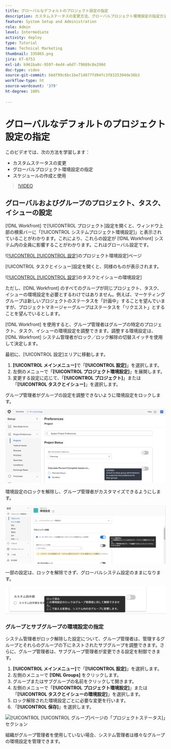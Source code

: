 ```yaml
---
title: グローバルなデフォルトのプロジェクト設定の指定
description: カスタムステータスの変更方法、グローバルプロジェクト環境設定の指定方法、グローバルなデフォルト設定であるスケジュールの作成方法を説明します。
feature: System Setup and Administration
role: Admin
level: Intermediate
activity: deploy
type: Tutorial
team: Technical Marketing
thumbnail: 335065.png
jira: KT-8753
exl-id: b961ba8c-9597-4ed4-a6d7-79689c8e290d
doc-type: video
source-git-commit: bbdf99c6bc1be714077fd94fc3f8325394de36b3
workflow-type: ht
source-wordcount: '379'
ht-degree: 100%

---
```


# グローバルなデフォルトのプロジェクト設定の指定

<!--
21.4 updates have been made
-->

このビデオでは、次の方法を学習します：

* カスタムステータスの変更
* グローバルプロジェクト環境設定の指定
* スケジュールの作成と使用

>[!VIDEO](https://video.tv.adobe.com/v/3423350/?quality=12&learn=on&enablevpops=1&captions=jpn)

## グローバルおよびグループのプロジェクト、タスク、イシューの設定

[!DNL Workfront] で[!UICONTROL プロジェクト]設定を開くと、ウィンドウ上部の検索バーに「[!UICONTROL システムプロジェクト環境設定]」と表示されていることがわかります。これにより、これらの設定が [!DNL Workfront] システム内の全員に影響することがわかります。これはグローバル設定です。

![[!UICONTROL [!UICONTROL 設定]](assets/admin-fund-system-project-preferences-1.png)のプロジェクト環境設定]ページ

[!UICONTROL タスクとイシュー]設定を開くと、同様のものが表示されます。

![[!UICONTROL [!UICONTROL 設定]](assets/admin-fund-task-issue-preferences-2.png)のタスクとイシューの環境設定]

ただし、[!DNL Workfront] のすべてのグループが同じプロジェクト、タスク、イシューの環境設定を必要とするわけではありません。例えば、マーケティンググループは新しいプロジェクトのステータスを「計画中」することを望んでいますが、プロジェクトマネージャーグループはステータスを「リクエスト」とすることを望んでいるとします。

[!DNL Workfront] を使用すると、グループ管理者はグループの特定のプロジェクト、タスク、イシューの環境設定を調整できます。調整する環境設定は、[!DNL Workfront] システム管理者がロック／ロック解除の切替スイッチを使用して決定します。

最初に、[!UICONTROL 設定]エリアに移動します。

1. **[!UICONTROL メインメニュー]**&#x200B;で「**[!UICONTROL 設定]**」を選択します。
1. 左側のメニューで「**[!UICONTROL プロジェクト環境設定]**」を展開します。
1. 変更する設定に応じて、「**[!UICONTROL プロジェクト]**」または「**[!UICONTROL タスクとイシュー]**」を選択します。

グループ管理者がグループの設定を調整できないように環境設定をロックします。

![ロックされた環境設定メッセージ](assets/admin-fund-preferences-locked-3.png)

環境設定のロックを解除し、グループ管理者がカスタマイズできるようにします。

![ロック解除済みの環境設定メッセージ](assets/admin-fund-preferences-unlocked-4.png)

一部の設定は、ロックを解除できず、グローバルシステム設定のままになります。

![ロックされた環境設定メッセージ](assets/admin-fund-preferences-always-locked-5.png)

### グループとサブグループの環境設定の指定

システム管理者がロック解除した設定について、グループ管理者は、管理するグループとそれらのグループの下にネストされたサブグループを調整できます。さらに、グループ管理者は、サブグループ管理者が変更できる設定を制御できます。

1. **[!UICONTROL メインメニュー]**&#x200B;で「**[!UICONTROL 設定]**」を選択します。
1. 左側のメニューで **[!DNL Groups]** をクリックします。
1. グループまたはサブグループの名前をクリックして開きます。
1. 左側のメニューで「**[!UICONTROL プロジェクト環境設定]**」または「**[!UICONTROL タスクとイシューの環境設定]**」を選択します。
1. ロック解除された環境設定ごとに必要な変更を行います。
1. 「**[!UICONTROL 保存]**」を選択します。

![[!UICONTROL [!UICONTROL グループ]ページの「プロジェクトステータス]」セクション](assets/admin-fund-group-preferences.png)

組織がグループ管理者を使用していない場合、システム管理者は様々なグループの環境設定を管理できます。

<!--
learn more URLs and guides
Create or edit a group status 
Group administrators 
Configure system-wide project preferences 
Configure project preferences for a group 
Configure task and issue preferences for a group 
Create and modify a group’s schedule 
-->
